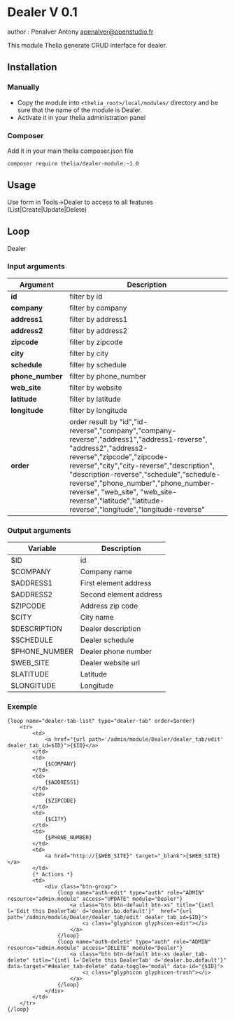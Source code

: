# Dealer V 0.1

author : Penalver Antony <apenalver@openstudio.fr>

This module Thelia generate CRUD interface for dealer.

## Installation

### Manually

* Copy the module into ```<thelia_root>/local/modules/``` directory and be sure that the name of the module is Dealer.
* Activate it in your thelia administration panel

### Composer
Add it in your main thelia composer.json file

```
composer require thelia/dealer-module:~1.0
```


## Usage

Use form in Tools->Dealer to access to all features (List|Create|Update|Delete)

## Loop

Dealer

### Input arguments

|Argument           |Description                                                                                    |
|---                |---                                                                                            |
|**id**             | filter by id                                                                                  |
|**company**        | filter by company                                                                             |
|**address1**       | filter by address1                                                                            |
|**address2**       | filter by address2                                                                            |
|**zipcode**        | filter by zipcode                                                                             |
|**city**           | filter by city                                                                                |
|**schedule**       | filter by schedule                                                                            |
|**phone_number**   | filter by phone_number                                                                        |
|**web_site**       | filter by website                                                                             |
|**latitude**       | filter by latitude                                                                            |
|**longitude**      | filter by longitude                                                                           |
|**order**          | order result by "id","id-reverse","company","company-reverse","address1","address1-reverse", "address2","address2-reverse","zipcode","zipcode-reverse","city","city-reverse","description", "description-reverse","schedule","schedule-reverse","phone_number","phone_number-reverse", "web_site", "web_site-reverse","latitude","latitude-reverse","longitude","longitude-reverse" |


### Output arguments

|Variable       |Description                |
|---            |---                        |
|$ID            | id                        |
|$COMPANY       | Company name              |
|$ADDRESS1      | First element address     |
|$ADDRESS2      | Second element address    |
|$ZIPCODE       | Address zip code          |
|$CITY          | City name                 |
|$DESCRIPTION   | Dealer description        |
|$SCHEDULE      | Dealer schedule           |
|$PHONE_NUMBER  | Dealer phone number       |
|$WEB_SITE      | Dealer website url        |
|$LATITUDE      | Latitude                  |
|$LONGITUDE     | Longitude                 |


### Exemple
```
{loop name="dealer-tab-list" type="dealer-tab" order=$order}
    <tr>
        <td>
            <a href="{url path='/admin/module/Dealer/dealer_tab/edit' dealer_tab_id=$ID}">{$ID}</a>
        </td>
        <td>
            {$COMPANY}
        </td>
        <td>
            {$ADDRESS1}
        </td>
        <td>
            {$ZIPCODE}
        </td>
        <td>
            {$CITY}
        </td>
        <td>
            {$PHONE_NUMBER}
        </td>
        <td>
            <a href="http://{$WEB_SITE}" target="_blank">{$WEB_SITE}</a>
        </td>
        {* Actions *}
        <td>
            <div class="btn-group">
                {loop name="auth-edit" type="auth" role="ADMIN" resource="admin.module" access="UPDATE" module="Dealer"}
                    <a class="btn btn-default btn-xs" title="{intl l='Edit this DealerTab' d='dealer.bo.default'}"  href="{url path='/admin/module/Dealer/dealer_tab/edit' dealer_tab_id=$ID}">
                        <i class="glyphicon glyphicon-edit"></i>
                    </a>
                {/loop}
                {loop name="auth-delete" type="auth" role="ADMIN" resource="admin.module" access="DELETE" module="Dealer"}
                    <a class="btn btn-default btn-xs dealer_tab-delete" title="{intl l='Delete this DealerTab' d='dealer.bo.default'}" data-target="#dealer_tab-delete" data-toggle="modal" data-id="{$ID}">
                        <i class="glyphicon glyphicon-trash"></i>
                    </a>
                {/loop}
            </div>
        </td>
    </tr>
{/loop}
```

